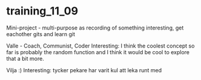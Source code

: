# training_11_09
Mini-project - multi-purpose as recording of something interesting, get eachother gits and learn git

Valle - Coach, Communist, Coder
Interesting: I think the coolest concept so far is probably the random function and I think it would be cool
to explore that a bit more.

Vilja :)
Interesting: tycker pekare har varit kul att leka runt med